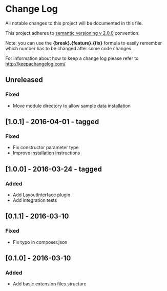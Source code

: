 # Change Log
All notable changes to this project will be documented in this file.

This project adheres to [semantic versioning v 2.0.0](http://semver.org/) convention.

Note: you can use the **{break}.{feature}.{fix}** formula to easily remember which number has to be changed after some
code changes.

For information about how to keep a change log please refer to http://keepachangelog.com/

## Unreleased
### Fixed
- Move module directory to allow sample data installation

## [1.0.1] - 2016-04-01 - tagged
### Fixed
- Fix constructor parameter type
- Improve installation instructions

## [1.0.0] - 2016-03-24 - tagged
### Added
- Add LayoutInterface plugin
- Add integration tests

## [0.1.1] - 2016-03-10
### Fixed
- Fix typo in composer.json

## [0.1.0] - 2016-03-10
### Added
- Add basic extension files structure
